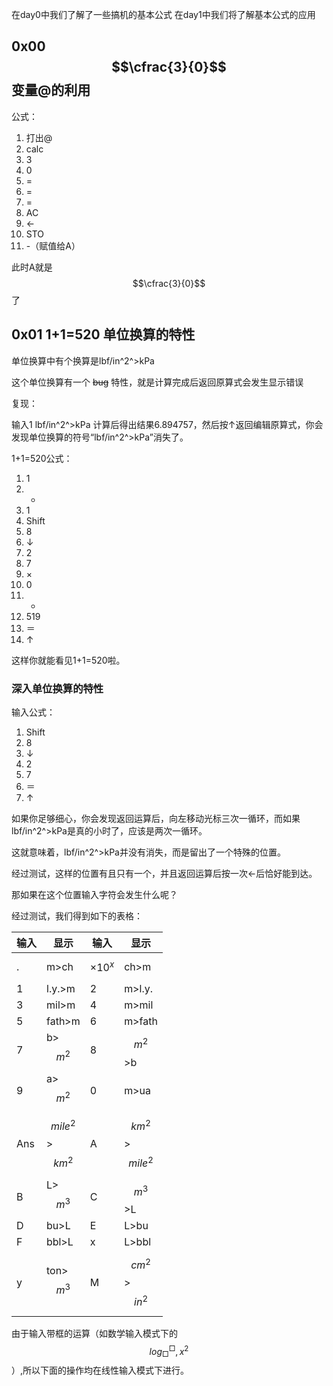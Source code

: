 在day0中我们了解了一些搞机的基本公式 在day1中我们将了解基本公式的应用



## 0x00 $$\cfrac{3}{0}$$ 变量@的利用

公式：

1. 打出@
2. calc
3. 3
4. 0
5. =
6. =
7. =
8. AC
9. ←
10. STO
11. -（赋值给A）

此时A就是$$\cfrac{3}{0}$$了



## 0x01 1+1=520 单位换算的特性

单位换算中有个换算是lbf/in^2^>kPa

这个单位换算有一个 ~~bug~~ 特性，就是计算完成后返回原算式会发生显示错误

复现：

输入1 lbf/in^2^>kPa 计算后得出结果6.894757，然后按↑返回编辑原算式，你会发现单位换算的符号“lbf/in^2^>kPa”消失了。

1+1=520公式：

1. 1
2. +
3. 1
4. Shift
5. 8
6. ↓
7. 2
8. 7
9. ×
10. 0
11. +
12. 519
13. ＝
14. ↑

这样你就能看见1+1=520啦。

### 深入单位换算的特性

输入公式：

1. Shift
2. 8
3. ↓
4. 2
5. 7
6. ＝
7. ↑

如果你足够细心，你会发现返回运算后，向左移动光标三次一循环，而如果lbf/in^2^>kPa是真的小时了，应该是两次一循环。

这就意味着，lbf/in^2^>kPa并没有消失，而是留出了一个特殊的位置。

经过测试，这样的位置有且只有一个，并且返回运算后按一次←后恰好能到达。

那如果在这个位置输入字符会发生什么呢？

经过测试，我们得到如下的表格：

| 输入 | 显示                    | 输入        | 显示                    |
| :--- | ----------------------- | ----------- | ----------------------- |
| .    | m>ch                    | $$×10^{x}$$ | ch>m                    |
| 1    | l.y.>m                  | 2           | m>l.y.                  |
| 3    | mil>m                   | 4           | m>mil                   |
| 5    | fath>m                  | 6           | m>fath                  |
| 7    | b>$$m^{2}$$             | 8           | $$m^{2}$$>b             |
| 9    | a>$$m^{2}$$             | 0           | m>ua                    |
| Ans  | $$mile^{2}$$>$$km^{2}$$ | A           | $$km^{2}$$>$$mile^{2}$$ |
| B    | L>$$m^{3}$$             | C           | $$m^{3}$$>L |
| D    | bu>L | E           | L>bu |
| F    | bbl>L | x       | L>bbl |
| y    | ton>$$m^{3}$$ | M           | $$cm^{2}$$>$$in^{2}$$ |

由于输入带框的运算（如数学输入模式下的$$log_{\Box}^{\Box},x^{2}$$）,所以下面的操作均在线性输入模式下进行。



